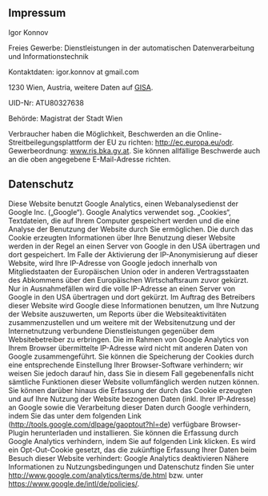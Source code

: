 ## Impressum

Igor Konnov

Freies Gewerbe: Dienstleistungen in der automatischen Datenverarbeitung und
Informationstechnik

Kontaktdaten: igor.konnov at gmail.com

1230 Wien, Austria, weitere Daten auf [GISA][].

UID-Nr: ATU80327638

Behörde: Magistrat der Stadt Wien

Verbraucher haben die Möglichkeit, Beschwerden an die
Online-Streitbeilegungsplattform der EU zu richten: http://ec.europa.eu/odr.
Gewerbeordnung: www.ris.bka.gv.at. Sie können allfällige Beschwerde auch an die
oben angegebene E-Mail-Adresse richten.

## Datenschutz

Diese Website benutzt Google Analytics, einen Webanalysedienst der Google Inc.
(„Google“). Google Analytics verwendet sog. „Cookies“, Textdateien, die auf
Ihrem Computer gespeichert werden und die eine Analyse der Benutzung der
Website durch Sie ermöglichen. Die durch das Cookie erzeugten Informationen
über Ihre Benutzung dieser Website werden in der Regel an einen Server von
Google in den USA übertragen und dort gespeichert. Im Falle der Aktivierung der
IP-Anonymisierung auf dieser Website, wird Ihre IP-Adresse von Google jedoch
innerhalb von Mitgliedstaaten der Europäischen Union oder in anderen
Vertragsstaaten des Abkommens über den Europäischen Wirtschaftsraum zuvor
gekürzt. Nur in Ausnahmefällen wird die volle IP-Adresse an einen Server von
Google in den USA übertragen und dort gekürzt. Im Auftrag des Betreibers dieser
Website wird Google diese Informationen benutzen, um Ihre Nutzung der Website
auszuwerten, um Reports über die Websiteaktivitäten zusammenzustellen und um
weitere mit der Websitenutzung und der Internetnutzung verbundene
Dienstleistungen gegenüber dem Websitebetreiber zu erbringen. Die im Rahmen von
Google Analytics von Ihrem Browser übermittelte IP-Adresse wird nicht mit
anderen Daten von Google zusammengeführt. Sie können die Speicherung der
Cookies durch eine entsprechende Einstellung Ihrer Browser-Software verhindern;
wir weisen Sie jedoch darauf hin, dass Sie in diesem Fall gegebenenfalls nicht
sämtliche Funktionen dieser Website vollumfänglich werden nutzen können. Sie
können darüber hinaus die Erfassung der durch das Cookie erzeugten und auf Ihre
Nutzung der Website bezogenen Daten (inkl. Ihrer IP-Adresse) an Google sowie
die Verarbeitung dieser Daten durch Google verhindern, indem Sie das unter dem
folgenden Link (http://tools.google.com/dlpage/gaoptout?hl=de) verfügbare
Browser-Plugin herunterladen und installieren. Sie können die Erfassung durch
Google Analytics verhindern, indem Sie auf folgenden Link klicken. Es wird ein
Opt-Out-Cookie gesetzt, das die zukünftige Erfassung Ihrer Daten beim Besuch
dieser Website verhindert: Google Analytics deaktivieren Nähere Informationen
zu Nutzungsbedingungen und Datenschutz finden Sie unter
http://www.google.com/analytics/terms/de.html bzw. unter
https://www.google.de/intl/de/policies/. 

[GISA]: https://www.gisa.gv.at/
